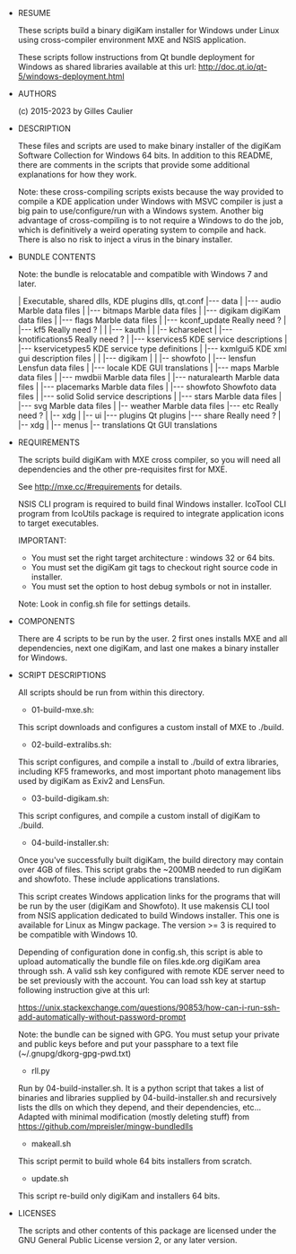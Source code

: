 * RESUME

    These scripts build a binary digiKam installer for Windows under Linux using cross-compiler
    environment MXE and NSIS application.

    These scripts follow instructions from Qt bundle deployment for Windows as shared libraries
    available at this url: http://doc.qt.io/qt-5/windows-deployment.html

* AUTHORS

    (c) 2015-2023 by Gilles Caulier <caulier dot gilles at gmail dot com>


* DESCRIPTION

    These files and scripts are used to make binary installer of the digiKam
    Software Collection for Windows 64 bits. In addition to this README,
    there are comments in the scripts that provide some additional explanations for
    how they work.

    Note: these cross-compiling scripts exists because the way provided to compile
    a KDE application under Windows with MSVC compiler is just a big pain to
    use/configure/run with a Windows system.
    Another big advantage of cross-compiling is to not require a Windows to do the job, which
    is definitively a weird operating system to compile and hack. There is also no risk to
    inject a virus in the binary installer.

* BUNDLE CONTENTS

    Note: the bundle is relocatable and compatible with Windows 7 and later.

    |                                                    Executable, shared dlls, KDE plugins dlls, qt.conf
    |--- data
    |   |--- audio                                       Marble data files
    |   |--- bitmaps                                     Marble data files
    |   |--- digikam                                     digiKam data files
    |   |--- flags                                       Marble data files
    |   |--- kconf_update                                Really need ?
    |   |--- kf5                                         Really need ?
    |   |   |--- kauth
    |   |   |-- kcharselect
    |   |--- knotifications5                             Really need ?
    |   |--- kservices5                                  KDE service descriptions
    |   |--- kservicetypes5                              KDE service type definitions
    |   |--- kxmlgui5                                    KDE xml gui description files
    |   |   |--- digikam
    |   |   |-- showfoto
    |   |--- lensfun                                     Lensfun data files
    |   |--- locale                                      KDE GUI translations
    |   |--- maps                                        Marble data files
    |   |--- mwdbii                                      Marble data files
    |   |--- naturalearth                                Marble data files
    |   |--- placemarks                                  Marble data files
    |   |--- showfoto                                    Showfoto data files
    |   |--- solid                                       Solid service descriptions
    |   |--- stars                                       Marble data files
    |   |--- svg                                         Marble data files
    |   |-- weather                                      Marble data files
    |--- etc                                             Really need ?
    |   |-- xdg
    |       |-- ui
    |--- plugins                                         Qt plugins
    |--- share                                           Really need ?
    |   |-- xdg
    |       |-- menus
    |-- translations                                     Qt GUI translations

* REQUIREMENTS

    The scripts build digiKam with MXE cross compiler, so you will need all dependencies
    and the other pre-requisites first for MXE.

    See http://mxe.cc/#requirements for details.

    NSIS CLI program is required to build final Windows installer.
    IcoTool CLI program from IcoUtils package is required to integrate application icons to target executables.

    IMPORTANT:
    - You must set the right target architecture : windows 32 or 64 bits.
    - You must set the digiKam git tags to checkout right source code in installer.
    - You must set the option to host debug symbols or not in installer.

    Note: Look in config.sh file for settings details.

* COMPONENTS

    There are 4 scripts to be run by the user. 2 first ones installs
    MXE and all dependencies, next one digiKam, and last one makes a 
    binary installer for Windows.

* SCRIPT DESCRIPTIONS

    All scripts should be run from within this directory.

    * 01-build-mxe.sh:

    This script downloads and configures a custom install
    of MXE to ./build.

    * 02-build-extralibs.sh:

    This script configures, and compile a install to ./build
    of extra libraries, including KF5 frameworks, and most important photo management
    libs used by digiKam as Exiv2 and LensFun.

    * 03-build-digikam.sh:

    This script configures, and compile a custom install of digiKam to ./build.

    * 04-build-installer.sh:

    Once you've successfully built digiKam, the build directory may contain over 4GB of files.
    This script grabs the ~200MB needed to run digiKam and showfoto.
    These include applications translations.

    This script creates Windows application links for the programs that will
    be run by the user (digiKam and Showfoto). It use makensis CLI tool from NSIS
    application dedicated to build Windows installer. This one is available for Linux
    as Mingw package. The version >= 3 is required to be compatible with Windows 10.

    Depending of configuration done in config.sh, this script is able to upload automatically
    the bundle file on files.kde.org digiKam area through ssh. A valid ssh key configured
    with remote KDE server need to be set previously with the account. You can load ssh key
    at startup following instruction give at this url:

    https://unix.stackexchange.com/questions/90853/how-can-i-run-ssh-add-automatically-without-password-prompt

    Note: the bundle can be signed with GPG. You must setup your private and public keys before
    and put your passphare to a text file (~/.gnupg/dkorg-gpg-pwd.txt) 

    * rll.py

    Run by 04-build-installer.sh. It is a python script that takes a list of binaries
    and libraries supplied by 04-build-installer.sh and recursively lists the dlls on
    which they depend, and their dependencies, etc...
    Adapted with minimal modification (mostly deleting stuff) from
    https://github.com/mpreisler/mingw-bundledlls

    * makeall.sh

    This script permit to build whole 64 bits installers from scratch.

    * update.sh

    This script re-build only digiKam and installers 64 bits.

* LICENSES

    The scripts and other contents of this package are licensed
    under the GNU General Public License version 2, or any later version.
